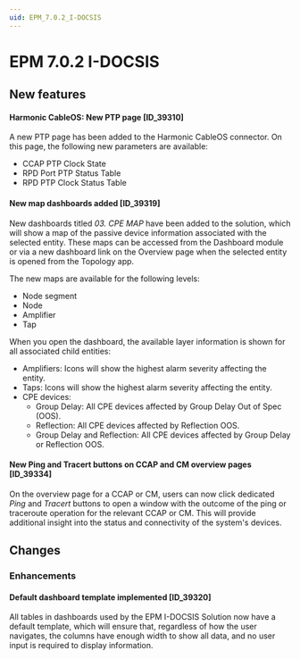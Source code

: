 ```yaml
---
uid: EPM_7.0.2_I-DOCSIS
---
```


# EPM 7.0.2 I-DOCSIS

## New features

#### Harmonic CableOS: New PTP page [ID_39310]

A new PTP page has been added to the Harmonic CableOS connector. On this page, the following new parameters are available:

- CCAP PTP Clock State
- RPD Port PTP Status Table
- RPD PTP Clock Status Table

#### New map dashboards added [ID_39319]

New dashboards titled *03. CPE MAP* have been added to the solution, which will show a map of the passive device information associated with the selected entity. These maps can be accessed from the Dashboard module or via a new dashboard link on the Overview page when the selected entity is opened from the Topology app.

The new maps are available for the following levels:

- Node segment
- Node
- Amplifier
- Tap

When you open the dashboard, the available layer information is shown for all associated child entities:

- Amplifiers: Icons will show the highest alarm severity affecting the entity.
- Taps: Icons will show the highest alarm severity affecting the entity.
- CPE devices:
  - Group Delay: All CPE devices affected by Group Delay Out of Spec (OOS).
  - Reflection: All CPE devices affected by Reflection OOS.
  - Group Delay and Reflection: All CPE devices affected by Group Delay or Reflection OOS.

#### New Ping and Tracert buttons on CCAP and CM overview pages [ID_39334]

On the overview page for a CCAP or CM, users can now click dedicated *Ping* and *Tracert* buttons to open a window with the outcome of the ping or traceroute operation for the relevant CCAP or CM. This will provide additional insight into the status and connectivity of the system's devices.

## Changes

### Enhancements

#### Default dashboard template implemented [ID_39320]

All tables in dashboards used by the EPM I-DOCSIS Solution now have a default template, which will ensure that, regardless of how the user navigates, the columns have enough width to show all data, and no user input is required to display information.
